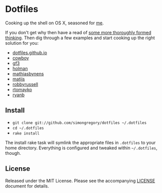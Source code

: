 # Dotfiles

Cooking up the shell on OS X, seasoned for [me][sg].

If you don't get why then have a read of [some more thoroughly formed thinking][holman-blog]. Then dig through a few examples and start cooking up the right solution for you:

  * [dotfiles.github.io](http://dotfiles.github.io/)
  * [cowboy][cowboy]
  * [gf3][gf3]
  * [holman][holman]
  * [mathiasbynens][mathiasbynens]
  * [matijs][matijs]
  * [robbyrussell][robbyrussell]
  * [rtomayko][rtomayko]
  * [ryanb][ryanb]

## Install

- `git clone git://github.com/simongregory/dotfiles ~/.dotfiles`
- `cd ~/.dotfiles`
- `rake install`

The install rake task will symlink the appropriate files in `.dotfiles` to your home directory. Everything is configured and tweaked within `~/.dotfiles`, though.

## License

Released under the MIT License. Please see the accompanying [LICENSE](LICENSE) document for details.

[cowboy]: https://github.com/cowboy/dotfiles/
[gf3]: https://github.com/gf3/dotfiles/
[holman-blog]: http://zachholman.com/2010/08/dotfiles-are-meant-to-be-forked/
[holman]: https://github.com/holman/dotfiles/
[mathiasbynens]: https://github.com/mathiasbynens/dotfiles/
[matijs]: https://github.com/matijs/homedir/
[robbyrussell]: https://github.com/robbyrussell/oh-my-zsh
[rtomayko]: https://github.com/rtomayko/dotfiles/
[ryanb]: https://github.com/ryanb/dotfiles/
[sg]: http://simongregory.com/
